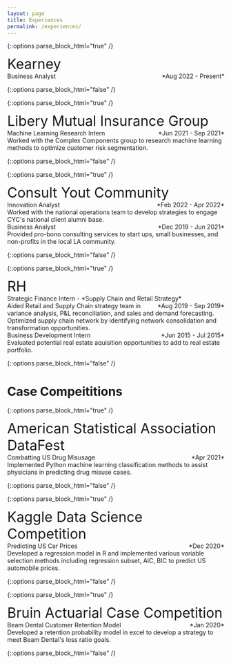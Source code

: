 ```yaml
---
layout: page
title: Experiences
permalink: /experiences/
---
```



{::options parse_block_html="true" /}
<div class="got-help">
<p>
<font size="6">Kearney</font><br>
Business Analyst
    <span style="float:right;">
        *Aug 2022 - Present*
    </span><br>
</p>
</div>
{::options parse_block_html="false" /}

{::options parse_block_html="true" /}
<div class="got-help">
<p>
<font size="6">Libery Mutual Insurance Group</font><br>
Machine Learning Research Intern
    <span style="float:right;">
        *Jun 2021 - Sep 2021*
    </span><br>
    Worked with the Complex Components group to research machine learning methods to optimize customer risk segmentation.<br>
</p>
</div>
{::options parse_block_html="false" /}

{::options parse_block_html="true" /}
<div class="got-help">
<p>
<font size="6">Consult Yout Community</font><br>
Innovation Analyst
    <span style="float:right;">
        *Feb 2022 - Apr 2022*
    </span><br>
    Worked with the national operations team to develop strategies to engage CYC's national client alumni base.<br>
Business Analyst
    <span style="float:right;">
        *Dec 2019 - Jun 2021*
    </span><br>
    Provided pro-bono consulting services to start ups, small businesses, and non-profits in the local LA community.<br>
</p>
</div>
{::options parse_block_html="false" /}

{::options parse_block_html="true" /}
<div class="got-help">
<p>
<font size="6">RH</font><br>
Strategic Finance Intern - *Supply Chain and Retail Strategy*
    <span style="float:right;">
        *Aug 2019 - Sep 2019*
    </span><br>
    Aided Retail and Supply Chain strategy team in variance analysis, P&L reconciliation, and sales and demand forecasting. Optimized supply chain network by identifying network consolidation and transformation opportunities.<br>
Business Development Intern
    <span style="float:right;">
        *Jun 2015 - Jul 2015*
    </span><br>
    Evaluated potential real estate aquisition opportunities to add to real estate portfolio.<br>
</p>
</div>
{::options parse_block_html="false" /}


# Case Compeititions

{::options parse_block_html="true" /}
<div class="gave-help">
<p>
<font size="6">American Statistical Association DataFest</font><br>
Combatting US Drug Misusage
    <span style="float:right;">
        *Apr 2021*
    </span><br>
    Implemented Python machine learning classification methods to assist physicians in predicting drug misuse cases.<br>
</p>
</div>
{::options parse_block_html="false" /}

{::options parse_block_html="true" /}
<div class="gave-help">
<p>
<font size="6">Kaggle Data Science Competition</font><br>
Predicting US Car Prices
    <span style="float:right;">
        *Dec 2020*
    </span><br>
    Developed a regression model in R and implemented various variable selection methods including regression subset, AIC, BIC to predict US automobile prices.<br>
</p>
</div>
{::options parse_block_html="false" /}

{::options parse_block_html="true" /}
<div class="gave-help">
<p>
<font size="6">Bruin Actuarial Case Competition</font><br>
Beam Dental Customer Retention Model
    <span style="float:right;">
        *Jan 2020*
    </span><br>
    Developed a retention probability model in excel to develop a strategy to meet Beam Dental's loss ratio goals.<br>
</p>
</div>
{::options parse_block_html="false" /}


